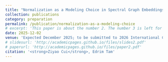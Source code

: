 ```yaml
---
title: "Normalization as a Modeling Choice in Spectral Graph Embeddings"
collection: publications
category: preparation
permalink: /publication/normalization-as-a-modeling-choice
# excerpt: 'This paper is about the number 2. The number 3 is left for future work.'
date: 2025-12-02
venue: 'Expected December 2025; to be submitted to 2026 International Conference on Machine Learning (ICML)'
# slidesurl: 'http://academicpages.github.io/files/slides2.pdf'
# paperurl: 'http://academicpages.github.io/files/paper2.pdf'
citation: '<strong>Ziyao Cui</strong>, Edrim Tam'
---
```


